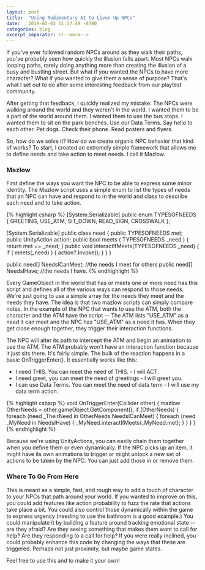 ```yaml
---
layout: post
title:  "Using Rudimentary AI to Liven Up NPCs"
date:   2019-05-02 11:17:49 -0700
categories: blog
excerpt_separator: <!--more-->
---
```


If you've ever followed random NPCs around as they walk their paths, you've probably seen how quickly the illusion falls apart. Most NPCs walk looping paths, rarely doing anything more than creating the illusion of a busy and bustling street. But what if you wanted the NPCs to have more character? What if you wanted to give them a sense of purpose? That's what I set out to do after some interesting feedback from our playtest community. 
<!--more-->
After getting that feedback, I quickly realized my mistake: The NPCs were walking around the world and they weren't *in* the world. I wanted them to be a part of the world around them. I wanted them to use the bus stops. I wanted them to sit on the park benches. Use our Data Terms. Say hello to each other. Pet dogs. Check their phone. Read posters and flyers. 

So, how do we solve it? How do we create organic NPC behavior that kind of works? To start, I created an extremely simple framework that allows me to define needs and take action to meet needs. I call it Mazlow.

### Mazlow

First define the ways you want the NPC to be able to express some minor identity. The Mazlow script uses a simple enum to list the types of needs that an NPC can have and respond to in the world and class to describe each need and to take action. 


{% highlight csharp %}
[System.Serializable]
public enum TYPESOFNEEDS
{
	GREETING,
	USE_ATM,
	SIT_DOWN,
	READ_SIGN,
	CROSSWALK
};

[System.Serializable]
public class need
{
	public TYPESOFNEEDS met;
	public UnityAction action;
	public bool meets ( TYPESOFNEEDS _need ) { 
		return met == _need; 
	}
	public void interactIfMeets(TYPESOFNEEDS _need) { 
		if ( meets(_need) ) { 
			action?.Invoke(); 
		} 
	}
}

public need[] NeedsICanMeet; //the needs I meet for others
public need[] NeedsIHave; //the needs I have.
{% endhighlight %}

Every GameObject in the world that has or meets one or more need has this script and defines all of the various ways can respond to those needs. We're just going to use a simple array for the needs they meet and the needs they have. The idea is that two mazlow scripts can simply compare notes. In the example of the NPC that wants to use the ATM, both the character and the ATM have the script -- The ATM lists "USE_ATM" as a need it can meet and the NPC has "USE_ATM" as a need it has. When they get close enough together, they trigger their interaction functions. 

The NPC will alter its path to intercept the ATM and begin an animation to use the ATM. The ATM probably won't have an interaction function because it just sits there. It's fairly simple. The bulk of the reaction happens in a basic OnTriggerEnter(). It essentially works like this:

* I need THIS. You can meet the need of THIS. - I will ACT.
* I need greet, you can meet the need of greetings - I will greet you.
* I can use Data Terms. You can meet the need of data term - I will use my data term action.

{% highlight csharp %}
void OnTriggerEnter(Collider other)
{
	mazlow OtherNeeds = other.gameObject.GetComponent<mazlow>();
	if (OtherNeeds)
	{
		foreach (need _TheirNeed in OtherNeeds.NeedsICanMeet)
		{
			foreach (need _MyNeed in NeedsIHave)
			{
				_MyNeed.interactIfMeets(_MyNeed.met);
			}
		}
	}
}
{% endhighlight %}

Because we're using UnityActions, you can easily chain them together when you define them or even dynamically. If the NPC picks up an item, it might have its own animations to trigger or might unlock a new set of actions to be taken by the NPC. You can just add those in or remove them.

### Where To Go From Here
This is meant as a simple, fast, and rough way to add a touch of character to your NPCs that path around your world. If you wanted to improve on this, you could add features like action probability to fuzz the rate that actions take place a bit. You could also control those dynamically within the game to express urgency (needing to use the bathroom is a good example.) You could manipulate it by building a feature around tracking emotional state -- are they afraid? Are they seeing something that makes them want to call for help? Are they responding to a call for help? If you were really inclined, you could probably enhance this code by changing the ways that these are triggered. Perhaps not just proximity, but maybe game states. 

Feel free to use this and to make it your own! 